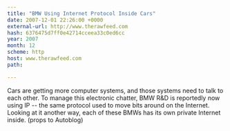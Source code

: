 ```yaml
---
title: "BMW Using Internet Protocol Inside Cars"
date: 2007-12-01 22:26:00 +0000
external-url: http://www.therawfeed.com
hash: 6376475d7ff0e42714cceea33c0ed6cc
year: 2007
month: 12
scheme: http
host: www.therawfeed.com
path: 

---
```


Cars are getting more computer systems, and those systems need to talk to each other. To manage this electronic chatter, BMW R&D is reportedly now using IP -- the same protocol used to move bits around on the Internet. Looking at it another way, each of these BMWs has its own private Internet inside. (props to Autoblog)
